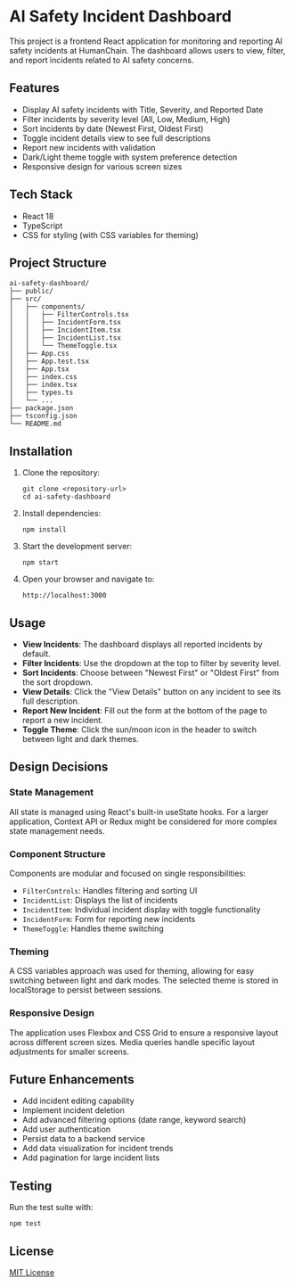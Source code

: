 # AI Safety Incident Dashboard

This project is a frontend React application for monitoring and reporting AI safety incidents at HumanChain. The dashboard allows users to view, filter, and report incidents related to AI safety concerns.

## Features

- Display AI safety incidents with Title, Severity, and Reported Date
- Filter incidents by severity level (All, Low, Medium, High)
- Sort incidents by date (Newest First, Oldest First)
- Toggle incident details view to see full descriptions
- Report new incidents with validation
- Dark/Light theme toggle with system preference detection
- Responsive design for various screen sizes

## Tech Stack

- React 18
- TypeScript
- CSS for styling (with CSS variables for theming)

## Project Structure

```
ai-safety-dashboard/
├── public/
├── src/
│   ├── components/
│   │   ├── FilterControls.tsx
│   │   ├── IncidentForm.tsx
│   │   ├── IncidentItem.tsx
│   │   ├── IncidentList.tsx
│   │   └── ThemeToggle.tsx
│   ├── App.css
│   ├── App.test.tsx
│   ├── App.tsx
│   ├── index.css
│   ├── index.tsx
│   ├── types.ts
│   └── ...
├── package.json
├── tsconfig.json
└── README.md
```

## Installation

1. Clone the repository:
   ```
   git clone <repository-url>
   cd ai-safety-dashboard
   ```

2. Install dependencies:
   ```
   npm install
   ```

3. Start the development server:
   ```
   npm start
   ```

4. Open your browser and navigate to:
   ```
   http://localhost:3000
   ```

## Usage

- **View Incidents**: The dashboard displays all reported incidents by default.
- **Filter Incidents**: Use the dropdown at the top to filter by severity level.
- **Sort Incidents**: Choose between "Newest First" or "Oldest First" from the sort dropdown.
- **View Details**: Click the "View Details" button on any incident to see its full description.
- **Report New Incident**: Fill out the form at the bottom of the page to report a new incident.
- **Toggle Theme**: Click the sun/moon icon in the header to switch between light and dark themes.

## Design Decisions

### State Management
All state is managed using React's built-in useState hooks. For a larger application, Context API or Redux might be considered for more complex state management needs.

### Component Structure
Components are modular and focused on single responsibilities:
- `FilterControls`: Handles filtering and sorting UI
- `IncidentList`: Displays the list of incidents
- `IncidentItem`: Individual incident display with toggle functionality
- `IncidentForm`: Form for reporting new incidents
- `ThemeToggle`: Handles theme switching

### Theming
A CSS variables approach was used for theming, allowing for easy switching between light and dark modes. The selected theme is stored in localStorage to persist between sessions.

### Responsive Design
The application uses Flexbox and CSS Grid to ensure a responsive layout across different screen sizes. Media queries handle specific layout adjustments for smaller screens.

## Future Enhancements

- Add incident editing capability
- Implement incident deletion
- Add advanced filtering options (date range, keyword search)
- Add user authentication
- Persist data to a backend service
- Add data visualization for incident trends
- Add pagination for large incident lists

## Testing

Run the test suite with:
```
npm test
```

## License

[MIT License](LICENSE)